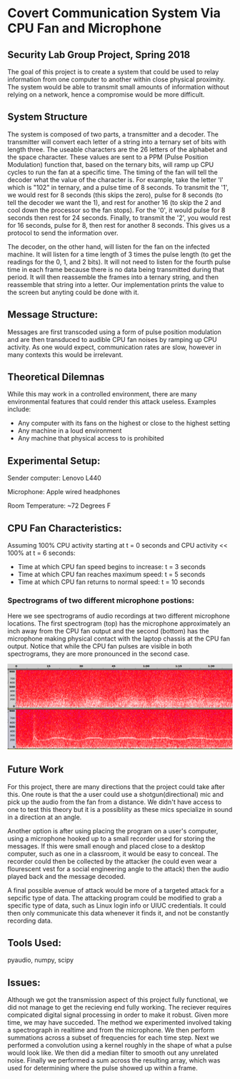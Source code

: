 # Covert Communication System Via CPU Fan and Microphone
## Security Lab Group Project, Spring 2018 

The goal of this project is to create a system that could be used to relay information from one computer to another within close physical proximity. The system would be able to transmit small amounts of information without relying on a network, hence a compromise would be more difficult. 

## System Structure
The system is composed of two parts, a transmitter and a decoder. The transmitter will convert each letter of a string into a ternary set of bits with length three. The useable characters are the 26 letters of the alphabet and the space character. 
These values are sent to a PPM (Pulse Position Modulation) function that, based on the ternary bits, will ramp up CPU cycles to run the fan at a specific time. The timing of the fan will tell the decoder what the value of the character is. For example, take the letter 'l' which is "102" in ternary, and a pulse time of 8 seconds. To transmit the '1', we would rest for 8 seconds (this skips the zero), pulse for 8 seconds (to tell the decoder we want the 1), and rest for another 16 (to skip the 2 and cool down the processor so the fan stops). For the '0', it would pulse for 8 seconds then rest for 24 seconds. Finally, to transmit the '2', you would rest for 16 seconds, pulse for 8, then rest for another 8 seconds. This gives us a protocol to send the information over.

The decoder, on the other hand, will listen for the fan on the infected machine. It will listen for a time length of 3 times the pulse length (to get the readings for the 0, 1, and 2 bits). It will not need to listen for the fourth pulse time in each frame because there is no data being transmitted during that period. It will then reassemble the frames into a ternary string, and then reassemble that string into a letter. Our implementation prints the value to the screen but anyting could be done with it. 

## Message Structure:

Messages are first transcoded using a form of pulse position modulation and are then transduced to audible CPU fan noises by ramping up CPU activity. As one would expect, communication rates are slow, however in many contexts this would be irrelevant.

## Theoretical Dilemnas 
While this may work in a controlled environment, there are many environmental features that could render this attack useless. Examples include:
  * Any computer with its fans on the highest or close to the highest setting
  * Any machine in a loud environment
  * Any machine that physical access to is prohibited

## Experimental Setup:

Sender computer: Lenovo L440

Microphone: Apple wired headphones

Room Temperature: ~72 Degrees F

## CPU Fan Characteristics:

Assuming 100% CPU activity starting at t = 0 seconds and CPU activity << 100% at t = 6 seconds:
  * Time at which CPU fan speed begins to increase: t = 3 seconds
  * Time at which CPU fan reaches maximum speed: t = 5 seconds
  * Time at which CPU fan returns to normal speed: t = 10 seconds
  
### Spectrograms of two different microphone postions:

Here we see spectrograms of audio recordings at two different microphone locations. The first spectrogram (top) has the microphone approximately an inch away from the CPU fan output and the second (bottom) has the microphone making physical contact with the laptop chassis at the CPU fan output. Notice that while the CPU fan pulses are visible in both spectrograms, they are more pronounced in the second case.

![](https://github.com/doug145/ECE-419---Final-Project/blob/master/readme_images/spectrogram.png?raw=true)


## Future Work
For this project, there are many directions that the project could take after this. One route is that the a user could use a shotgun(directional) mic and pick up the audio from the fan from a distance. We didn't have access to one to test this theory but it is a possibliity as these mics specialize in sound in a direction at an angle. 

Another option is after using placing the program on a user's computer, using a microphone hooked up to a small recorder used for storing the messages. If this were small enough and placed close to a desktop computer, such as one in a classroom, it would be easy to conceal. The recorder could then be collected by the attacker (he could even wear a flourescent vest for a social engineering angle to the attack) then the audio played back and the message decoded.

A final possible avenue of attack would be more of a targeted attack for a sepcific type of data. The attacking program could be modified to grab a specific type of data, such as Linux login info or UIUC credentials. It could then only communicate this data whenever it finds it, and not be constantly recording data.

## Tools Used:

pyaudio, numpy, scipy

## Issues:
Although we got the transmission aspect of this project fully functional, we did not manage to get the recieving end fully working. The reciever requires compicated digital signal processing in order to make it robust. Given more time, we may have succeded. The method we experimented involved taking a spectrograph in realtime and from the microphone. We then perform summations across a subset of frequencies for each time step. Next we performed a convolution using a kernel roughly in the shape of what a pulse would look like. We then did a median filter to smooth out any unrelated noise. Finally we performed a sum across the resulting array, which was used for determining where the pulse showed up within a frame.
